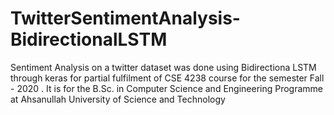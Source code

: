 # TwitterSentimentAnalysis-BidirectionalLSTM
Sentiment Analysis on a twitter dataset was done using Bidirectiona LSTM through keras for partial fulfilment of CSE 4238 course for the semester Fall - 2020 . It is for the B.Sc. in Computer Science and Engineering Programme at Ahsanullah University of Science and Technology
